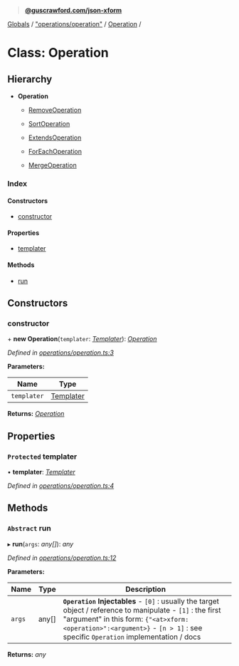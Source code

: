 > **[@guscrawford.com/json-xform](../README.md)**

[Globals](../globals.md) / ["operations/operation"](../modules/_operations_operation_.md) / [Operation](_operations_operation_.operation.md) /

# Class: Operation

## Hierarchy

* **Operation**

  * [RemoveOperation](_operations_remove_operation_.removeoperation.md)

  * [SortOperation](_operations_sort_operation_.sortoperation.md)

  * [ExtendsOperation](_operations_extends_operation_.extendsoperation.md)

  * [ForEachOperation](_operations_foreach_operation_.foreachoperation.md)

  * [MergeOperation](_operations_merge_operation_.mergeoperation.md)

### Index

#### Constructors

* [constructor](_operations_operation_.operation.md#constructor)

#### Properties

* [templater](_operations_operation_.operation.md#protected-templater)

#### Methods

* [run](_operations_operation_.operation.md#abstract-run)

## Constructors

###  constructor

\+ **new Operation**(`templater`: *[Templater](_templater_templater_.templater.md)*): *[Operation](_operations_operation_.operation.md)*

*Defined in [operations/operation.ts:3](https://github.com/guscrawford-com/json-xform/blob/97f0b14/src/operations/operation.ts#L3)*

**Parameters:**

Name | Type |
------ | ------ |
`templater` | [Templater](_templater_templater_.templater.md) |

**Returns:** *[Operation](_operations_operation_.operation.md)*

## Properties

### `Protected` templater

• **templater**: *[Templater](_templater_templater_.templater.md)*

*Defined in [operations/operation.ts:4](https://github.com/guscrawford-com/json-xform/blob/97f0b14/src/operations/operation.ts#L4)*

## Methods

### `Abstract` run

▸ **run**(`args`: *any[]*): *any*

*Defined in [operations/operation.ts:12](https://github.com/guscrawford-com/json-xform/blob/97f0b14/src/operations/operation.ts#L12)*

**Parameters:**

Name | Type | Description |
------ | ------ | ------ |
`args` | any[] | **`Operation` Injectables** - `[0]` : usually the target object / reference to manipulate - `[1]` : the first "argument" in this form: `{"<at>xform:<operation>":<argument>}` - `[n > 1]` : see specific `Operation` implementation / docs  |

**Returns:** *any*
